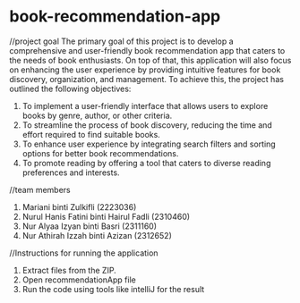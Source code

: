 # book-recommendation-app

//project goal
The primary goal of this project is to develop a comprehensive and user-friendly book recommendation app that caters to the needs of book enthusiasts. On top of that, this application will also focus on enhancing the user experience by providing intuitive features for book discovery, organization, and management.
To achieve this, the project has outlined the following objectives:

1. To implement a user-friendly interface that allows users to explore books by genre, author, or other criteria.
2. To streamline the process of book discovery, reducing the time and effort required to find suitable books.
3. To enhance user experience by integrating search filters and sorting options for better book recommendations.
4. To promote reading by offering a tool that caters to diverse reading preferences and interests.

//team members
1. Mariani binti Zulkifli (2223036)
2. Nurul Hanis Fatini binti Hairul Fadli (2310460)
3. Nur Alyaa Izyan binti Basri (2311160)
4. Nur Athirah Izzah binti Azizan (2312652)


//Instructions for running the application
1. Extract files from the ZIP.
2. Open recommendationApp file
3. Run the code using tools like intelliJ for the result

